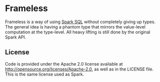 # Frameless

Frameless is a way of using [Spark SQL](http://spark.apache.org/sql/) without completely giving up types. The general
idea is having a phantom type that mirrors the value-level computation at the type-level. All heavy lifting is still
done by the original Spark API.

## License
Code is provided under the Apache 2.0 license available at http://opensource.org/licenses/Apache-2.0,
as well as in the LICENSE file. This is the same license used as Spark.
